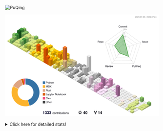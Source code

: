 ![PuQing](https://user-images.githubusercontent.com/27223114/171565019-9a56fae6-b08b-421f-99db-7e830da42371.png)

![](./profile-3d-contrib/profile-season-animate.svg)

<details>
<summary>Click here for detailed stats!</summary>

<!--START_SECTION:waka-->
![Lines of code](https://img.shields.io/badge/From%20Hello%20World%20I%27ve%20Written-1.4%20million%20lines%20of%20code-blue)

**🐱 My GitHub Data** 

> 📦 398.8 kB Used in GitHub's Storage 
 > 
> 🚫 Not Opted to Hire
 > 
> 📜 49 Public Repositories 
 > 
> 🔑 29 Private Repositories 
 > 
**I'm an Early 🐤** 

```text
🌞 Morning                516 commits         ██░░░░░░░░░░░░░░░░░░░░░░░   06.69 % 
🌆 Daytime                3496 commits        ███████████░░░░░░░░░░░░░░   45.31 % 
🌃 Evening                1730 commits        ██████░░░░░░░░░░░░░░░░░░░   22.42 % 
🌙 Night                  1973 commits        ██████░░░░░░░░░░░░░░░░░░░   25.57 % 
```


📊 **This Week I Spent My Time On** 

```text
💬 Programming Languages: 
Python                   11 hrs 38 mins      ███████░░░░░░░░░░░░░░░░░░   29.55 % 
Browsing                 8 hrs 12 mins       █████░░░░░░░░░░░░░░░░░░░░   20.82 % 
GitHubing                6 hrs 57 mins       ████░░░░░░░░░░░░░░░░░░░░░   17.66 % 
Other                    5 hrs 42 mins       ████░░░░░░░░░░░░░░░░░░░░░   14.48 % 
Fish Touching            2 hrs 24 mins       ██░░░░░░░░░░░░░░░░░░░░░░░   06.10 % 

🔥 Editors: 
VS Code                  20 hrs 21 mins      █████████████░░░░░░░░░░░░   51.66 % 
Chrome                   18 hrs 52 mins      ████████████░░░░░░░░░░░░░   47.89 % 
fish                     10 mins             ░░░░░░░░░░░░░░░░░░░░░░░░░   00.45 % 

💻 Operating System: 
Mac                      19 hrs 3 mins       ████████████░░░░░░░░░░░░░   48.34 % 
Linux                    16 hrs 2 mins       ██████████░░░░░░░░░░░░░░░   40.71 % 
WSL                      4 hrs 18 mins       ███░░░░░░░░░░░░░░░░░░░░░░   10.94 % 
Windows                  0 secs              ░░░░░░░░░░░░░░░░░░░░░░░░░   00.02 % 
```


<!--END_SECTION:waka-->
</details>
